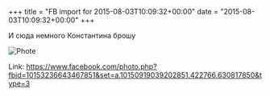 +++
title = "FB import for 2015-08-03T10:09:32+00:00"
date = "2015-08-03T10:09:32+00:00"
+++

И сюда немного Константина брошу

![Phote](https://scontent.xx.fbcdn.net/v/t1.0-0/p130x130/11825945_10153236643467851_3932761510503920322_n.jpg?oh=7ac5517143fce0a1d5fc65a80cc0171e&oe=59598868)


Link: https://www.facebook.com/photo.php?fbid=10153236643467851&set=a.10150919039202851.422766.630817850&type=3
